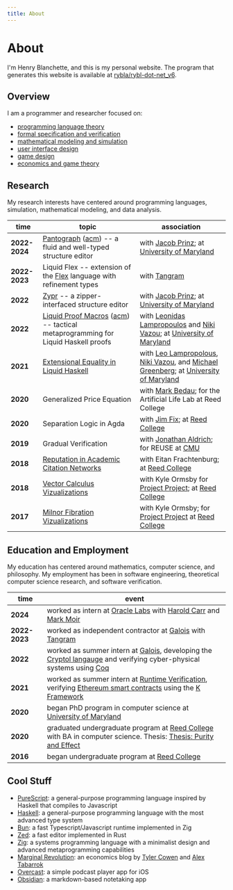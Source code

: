 ```yaml
---
title: About
---
```


# About

I'm Henry Blanchette, and this is my personal website.
The program that generates this website is available at [rybla/rybl-dot-net_v6](https://github.com/rybla/rybl-dot-net_v6).

## Overview

I am a programmer and researcher focused on:
- [programming language theory](https://en.wikipedia.org/wiki/Programming_language_theory)
- [formal specification and verification](https://en.wikipedia.org/wiki/Formal_verification.)
- [mathematical modeling and simulation](https://en.wikipedia.org/wiki/Conway%27s_Game_of_Life)
- [user interface design](https://en.wikipedia.org/wiki/User_interface_design)
- [game design](https://en.wikipedia.org/wiki/Game_design)
- [economics and game theory](https://en.wikipedia.org/wiki/Game_theory)

## Research

My research interests have centered around programming languages, simulation, mathematical modeling, and data analysis.

| time | topic | association |
| - | ---- | ---- |
| **2022-2024** | [Pantograph](https://pantographeditor.github.io/Pantograph/) ([acm](https://dl.acm.org/doi/10.1145/3704864)) -- a fluid and well-typed structure editor | with [Jacob Prinz](https://github.com/jeprinz); at [University of Maryland](https://www.umd.edu) |
| **2022-2023** | Liquid Flex -- extension of the [Flex](https://tangramflex.com/flex) language with refinement types | with [Tangram](https://www.tangramflex.com) |
| **2022** | [Zypr](https://github.com/rybla/zypr) -- a zipper-interfaced structure editor | with [Jacob Prinz](https://github.com/jeprinz); at [University of Maryland](https://www.umd.edu) |
| **2022** | [Liquid Proof Macros](https://github.com/rybla/lh-tactics-test) ([acm](https://dl.acm.org/doi/abs/10.1145/3546189.3549921)) -- tactical metaprogramming for Liquid Haskell proofs | with [Leonidas Lampropoulos](https://github.com/lemonidas) and [Niki Vazou](https://github.com/nikivazou); at [University of Maryland](https://www.umd.edu) |
| **2021** | [Extensional Equality in Liquid Haskell](https://github.com/rybla/liquid-monadic-selectionsort) | with [Leo Lampropolous](https://github.com/lemonidas), [Niki Vazou](https://github.com/nikivazou), and [Michael Greenberg](https://mgree.github.io); at [University of Maryland](https://www.umd.edu) |
| **2020** | Generalized Price Equation | with [Mark Bedau](http://people.reed.edu/~mab/); for the Artificial Life Lab at Reed College |
| **2020** | Separation Logic in Agda | with [Jim Fix](https://jimfix.github.io); at [Reed College](https://www.reed.edu) |
| **2019** | Gradual Verification | with [Jonathan Aldrich](http://www.cs.cmu.edu/~aldrich/); for REUSE at [CMU](https://www.cs.cmu.edu) |
| **2018** | [Reputation in Academic Citation Networks](https://arxiv.org/abs/2001.02293) | with Eitan Frachtenburg; at [Reed College](https://www.reed.edu) |
| **2018** | [Vector Calculus Vizualizations](http://people.reed.edu/~ormsbyk/projectproject/posts/milnor-fibrations.html) | with Kyle Ormsby for [Project Project](http://people.reed.edu/~ormsbyk/projectproject/posts/milnor-fibrations.html); at [Reed College](https://www.reed.edu) |
| **2017** | [Milnor Fibration Vizualizations](http://people.reed.edu/~ormsbyk/projectproject/posts/vector-calculus-demos.html) | with Kyle Ormsby; for [Project Project](https://people.reed.edu/~ormsbyk/projectproject/) at [Reed College](https://www.reed.edu) |

## Education and Employment

My education has centered around mathematics, computer science, and philosophy.
My employment has been in software engineering, theoretical computer science research, and software verification.

| time | event                                                                                                                                           |
| - | -------- |
| **2024** | worked as intern at [Oracle Labs](https://labs.oracle.com/pls/apex/r/labs/labs/intro) with [Harold Carr](https://labs.oracle.com/pls/apex/f?p=94065:11:23393226324575:2619) and [Mark Moir](https://labs.oracle.com/pls/apex/f?p=labs:bio:0:86) |
| **2022-2023** | worked as independent contractor at [Galois](https://galois.com/) with [Tangram](https://www.tangramflex.com) |
| **2022** | worked as summer intern at [Galois](https://galois.com/), developing the [Cryptol langauge](https://cryptol.net/) and verifying cyber-physical systems using [Coq](https://coq.inria.fr/) |
| **2021** | worked as summer intern at [Runtime Verification](https://runtimeverification.com/), verifying [Ethereum smart contracts](https://ethereum.org/en/developers/docs/smart-contracts/) using the [K Framework](https://kframework.org/) |
| **2020** | began PhD program in computer science at [University of Maryland](https://umd.edu) |
| **2020** | graduated undergraduate program at [Reed College](https://www.reed.edu) with BA in computer science. Thesis: [Thesis: Purity and Effect](https://github.com/rybla/Thesis-Purity-and-Effect) |
| **2016** | began undergraduate program at [Reed College](https://www.reed.edu) |

## Cool Stuff

- [PureScript](https://www.purescript.org/): a general-purpose programming language inspired by Haskell that compiles to Javascript
- [Haskell](https://www.haskell.org/): a general-purpose programming language with the most advanced type system
- [Bun](https://bun.sh/): a fast Typescript/Javascript runtime implemented in Zig
- [Zed](https://zed.dev/): a fast editor implemented in Rust
- [Zig](https://ziglang.org/): a systems programming language with a minimalist design and advanced metaprogramming capabilities
- [Marginal Revolution](https://marginalrevolution.com/): an economics blog by [Tyler Cowen](https://x.com/tylercowen) and [Alex Tabarrok](https://x.com/ATabarrok)
- [Overcast](https://overcast.fm/): a simple podcast player app for iOS
- [Obsidian](https://obsidian.md/): a markdown-based notetaking app
